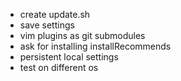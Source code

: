 * create update.sh
* save settings
* vim plugins as git submodules
* ask for installing installRecommends
* persistent local settings
* test on different os
